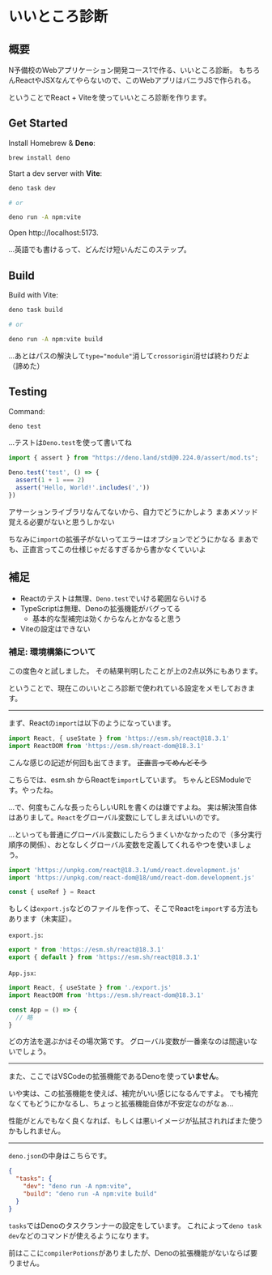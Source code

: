 # いいところ診断


## 概要

N予備校のWebアプリケーション開発コース1で作る、いいところ診断。
もちろんReactやJSXなんてやらないので、このWebアプリはバニラJSで作られる。

ということでReact + Viteを使っていいところ診断を作ります。


## Get Started

Install Homebrew & **Deno**:

```sh
brew install deno
```

Start a dev server with **Vite**:

```sh
deno task dev

# or

deno run -A npm:vite
```

Open http://localhost:5173.

...英語でも書けるって、どんだけ短いんだこのステップ。


## Build

Build with Vite:

```sh
deno task build

# or

deno run -A npm:vite build
```

...あとはパスの解決して`type="module"`消して`crossorigin`消せば終わりだよ（諦めた）


## Testing

Command:

```sh
deno test
```

...テストは`Deno.test`を使って書いてね

```js
import { assert } from "https://deno.land/std@0.224.0/assert/mod.ts";

Deno.test('test', () => {
  assert(1 + 1 === 2)
  assert('Hello, World!'.includes(','))
})
```

アサーションライブラリなんてないから、自力でどうにかしよう
まあメソッド覚える必要がないと思うしかない

ちなみに`import`の拡張子がないってエラーはオプションでどうにかなる
まあでも、正直言ってこの仕様じゃだるすぎるから書かなくていいよ


## 補足

* Reactのテストは無理、`Deno.test`でいける範囲ならいける
* TypeScriptは無理、Denoの拡張機能がバグってる
  * 基本的な型補完は効くからなんとかなると思う
* Viteの設定はできない


### 補足: 環境構築について

この度色々と試しました。
その結果判明したことが上の2点以外にもあります。

ということで、現在このいいところ診断で使われている設定をメモしておきます。

* * *

まず、Reactの`import`は以下のようになっています。

```jsx
import React, { useState } from 'https://esm.sh/react@18.3.1'
import ReactDOM from 'https://esm.sh/react-dom@18.3.1'
```

こんな感じの記述が何回も出てきます。
~~正直言ってめんどそう~~

こちらでは、esm.sh からReactを`import`しています。
ちゃんとESModuleです。やったね。

...で、何度もこんな長ったらしいURLを書くのは嫌ですよね。
実は解決策自体はありまして。`React`をグローバル変数にしてしまえばいいのです。

...といっても普通にグローバル変数にしたらうまくいかなかったので（多分実行順序の関係）、おとなしくグローバル変数を定義してくれるやつを使いましょう。

```js
import 'https://unpkg.com/react@18.3.1/umd/react.development.js'
import 'https://unpkg.com/react-dom@18/umd/react-dom.development.js'
```

```js
const { useRef } = React
```

もしくは`export.js`などのファイルを作って、そこでReactを`import`する方法もあります（未実証）。

`export.js`:

```js
export * from 'https://esm.sh/react@18.3.1'
export { default } from 'https://esm.sh/react@18.3.1'
```

`App.jsx`:

```js
import React, { useState } from './export.js'
import ReactDOM from 'https://esm.sh/react-dom@18.3.1'

const App = () => {
  // 略
}
```

どの方法を選ぶかはその場次第です。
グローバル変数が一番楽なのは間違いないでしょう。

* * *

また、ここではVSCodeの拡張機能であるDenoを使って**いません**。

いや実は、この拡張機能を使えば、補完がいい感じになるんですよ。
でも補完なくてもどうにかなるし、ちょっと拡張機能自体が不安定なのがなぁ...

性能がとんでもなく良くなれば、もしくは悪いイメージが払拭されればまた使うかもしれません。

* * *

`deno.json`の中身はこちらです。

```json
{
  "tasks": {
    "dev": "deno run -A npm:vite",
    "build": "deno run -A npm:vite build"
  }
}
```

`tasks`ではDenoのタスクランナーの設定をしています。
これによって`deno task dev`などのコマンドが使えるようになります。

前はここに`compilerPotions`がありましたが、Denoの拡張機能がないならば要りません。
